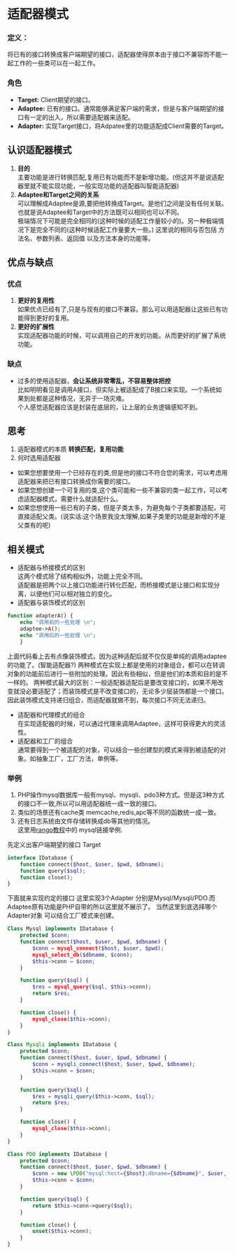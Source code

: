 # 适配器模式

### 定义：
将已有的接口转换成客户端期望的接口，适配器使得原本由于接口不兼容而不能一起工作的一些类可以在一起工作。

### 角色
* **Target:** Client期望的接口。
* **Adaptee:** 已有的接口。通常能够满足客户端的需求，但是与客户端期望的接口有一定的出入，所以需要适配器来适配。
* **Adapter:** 实现Target接口，将Adpatee里的功能适配成Client需要的Target。



## 认识适配器模式
1. **目的**  
主要功能是进行转换匹配,复用已有功能而不是新增功能。(但这并不是说适配器里就不能实现功能，一般实现功能的适配器叫智能适配器)
2. **Adaptee和Target之间的关系**  
可以理解成Adaptee是源,要把他转换成Target。是他们之间是没有任何关联。也就是说Adaptee和Target中的方法既可以相同也可以不同。  
极端情况下可能是完全相同的(这种时候的适配工作量较小的)。另一种极端情况下是完全不同的(这种时候适配工作量要大一些。)
这里说的相同与否包括 方法名、参数列表、返回值 以及方法本身的功能等。

## 优点与缺点
### 优点
1. **更好的复用性**  
如果优点已经有了,只是与现有的接口不兼容。那么可以用适配器让这些已有功能得到更好的复用。
2. **更好的扩展性**  
实现适配器功能的时候，可以调用自己的开发的功能。从而更好的扩展了系统功能。  

### 缺点
* 过多的使用适配器，**会让系统非常零乱，不容易整体把控**  
比如明明看见是调用A接口，但实际上被适配成了B接口来实现。一个系统如果到处都是这种情况，无异于一场灾难。  
个人感觉适配器应该是封装在底层的，让上层的业务逻辑感知不到。

## 思考
1. 适配器模式的本质 **转换匹配，复用功能**
2. 何时选用适配器  
>
* 如果您想要使用一个已经存在的类,但是他的接口不符合您的需求，可以考虑用适配器来把已有接口转换成你需要的接口。  
* 如果您想创建一个可复用的类,这个类可能和一些不兼容的类一起工作，可以考虑适配器模式，需要什么就适配什么。  
* 如果您想使用一些已有的子类，但是子类太多，为避免每个子类都要适配，可直接适配父类。(说实话:这个场景我没太理解,如果子类里的功能是新增的不是父类有的呢)  


## 相关模式

* 适配器与桥接模式的区别  
这两个模式除了结构相似外，功能上完全不同。  
适配器是把两个以上接口功能进行转化匹配，而桥接模式是让接口和实现分离，以便他们可以相对独立的变化。
* 适配器与装饰模式的区别  
```php
function adapterA() {
    echo "调用前的一些处理 \n";
    adaptee->A();
    echo "调用后的一些处理 \n";
    }
```
上面代码看上去有点像装饰模式。因为这种适配后就不仅仅是单纯的调用adaptee的功能了。(智能适配器?)
两种模式在实现上都是使用的对象组合，都可以在转调对象的功能前后进行一些附加的处理。因此有些相似，但是他们的本质和目的是不一样的。
两种模式最大的区别：一般适配器适配后是要改变接口的，如果不用改变就没必要适配了；而装饰模式是不改变接口的，无论多少层装饰都是一个接口。因此装饰模式支持递归组合，而适配器就做不到，每次接口不同无法递归。
* 适配器和代理模式的组合  
在实现适配器的时候，可以通过代理来调用Adaptee，这样可获得更大的灵活性。
* 适配器和工厂的组合  
通常要得到一个被适配的对象，可以结合一些创建型的模式来得到被适配的对象。如抽象工厂，工厂方法，单例等。


### 举例
1. PHP操作mysql数据库一般有mysql、mysqli、pdo3种方式。但是这3种方式的接口不一致,所以可以用适配器统一成一致的接口。  
2. 类似的场景还有cache类 memcache,redis,apc等不同的函数统一成一致。  
3. 还有日志系统由文件存储转换成db等其他的情况。  
这里用[rango教程](http://www.imooc.com/video/4904)中的 mysql链接举例.

先定义出客户端期望的接口 Target
```php
interface IDatabase {
    function connect($host, $user, $pwd, $dbname);
    function query($sql);
    function close();
}
```

下面就来实现约定的接口 这里实现3个Adapter 分别是Mysql/Mysqli/PDO.而Adaptee原有功能是PHP自带的所以这里就不展示了。
当然这里到底选择哪个Adapter对象 可以结合工厂模式来创建。
```php
Class Mysql implements IDatabase {
    protected $conn;
    function connect($host, $user, $pwd, $dbname) {
        $conn = mysql_connect($host, $user, $pwd);
        mysql_select_db($dbname, $conn);
        $this->conn = $conn;
    }

    function query($sql) {
        $res = mysql_query($sql, $this->conn);
        return $res;
    }

    function close() {
        mysql_close($this->conn);
    }
}

Class Mysqli implements IDatabase {
    protected $conn;
    function connect($host, $user, $pwd, $dbname) {
        $conn = mysqli_connect($host, $user, $pwd, $dbname);
        $this->conn = $conn;
    }

    function query($sql) {
        $res = mysqli_query($this->conn, $sql);
        return $res;
    }

    function close() {
        mysql_close($this->conn);
    }
}

Class PDO implements IDatabase {
    protected $conn;
    function connect($host, $user, $pwd, $dbname) {
        $conn = new \PDO("mysql:host={$host};dbname={$dbname}", $user, $pwd);
        $this->conn = $conn;
    }

    function query($sql) {
        return $this->conn->query($sql);
    }

    function close() {
        unset($this->conn);
    }
}
```

